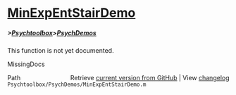 # [MinExpEntStairDemo](MinExpEntStairDemo)
##### >[Psychtoolbox](Psychtoolbox)>[PsychDemos](PsychDemos)

This function is not yet documented.


 MissingDocs



<div class="code_header" style="text-align:right;">
  <span style="float:left;">Path&nbsp;&nbsp;</span> <span class="counter">Retrieve <a href=
  "https://raw.github.com/Psychtoolbox-3/Psychtoolbox-3/beta/Psychtoolbox/PsychDemos/MinExpEntStairDemo.m">current version from GitHub</a> | View <a href=
  "https://github.com/Psychtoolbox-3/Psychtoolbox-3/commits/beta/Psychtoolbox/PsychDemos/MinExpEntStairDemo.m">changelog</a></span>
</div>
<div class="code">
  <code>Psychtoolbox/PsychDemos/MinExpEntStairDemo.m</code>
</div>

